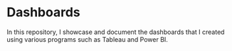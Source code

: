 # Dashboards
In this repository, I showcase and document the dashboards that I created using various programs such as Tableau and Power BI.
